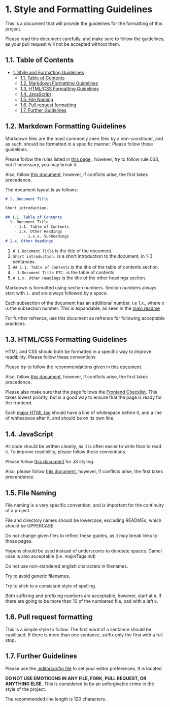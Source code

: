 # 1. Style and Formatting Guidelines

This is a document that will provide the guidelines for the formatting of this project.

Please read this document carefully, and make sure to follow the guidelines, as your pull request will not be accepted without them.

## 1.1. Table of Contents

- [1. Style and Formatting Guidelines](#1-style-and-formatting-guidelines)
  - [1.1. Table of Contents](#11-table-of-contents)
  - [1.2. Markdown Formatting Guidelines](#12-markdown-formatting-guidelines)
  - [1.3. HTML/CSS Formatting Guidelines](#13-htmlcss-formatting-guidelines)
  - [1.4. JavaScript](#14-javascript)
  - [1.5. File Naming](#15-file-naming)
  - [1.6. Pull request formatting](#16-pull-request-formatting)
  - [1.7. Further Guidelines](#17-further-guidelines)

## 1.2. Markdown Formatting Guidelines

Markdown files are the most commonly seen files by a non-constibuer, and as such, should
be formatted in a specific manner. Please follow these guidelines.

Please follow the rules listed in
[this page](https://github.com/DavidAnson/markdownlint/blob/v0.24.0/doc/Rules.md)
, however, *try* to follow rule 033, but if necessary, you may break it.

Also, follow
[this document](https://github.com/google/styleguide/blob/gh-pages/docguide/style.md), however, if conflicts arise, the first takes precedence.

The document layout is as follows:

```markdown
# 1. Document Title

Short introduction.

## 1.1. Table of Contents
- 1. Document Title
    - 1.1. Table of Contents
    - 1.x. Other Headings
        - 1.x.x. Subheadings
# 1.x. Other Headings
```

1. `# 1.Document Title` is the title of the document.
2. `Short introduction.` is a short introduction to the document, in 1-3 sentances.
3. `## 1.1. Table of Contents` is the title of the table of contents section.
4. `- 1.Document Title ETC.` is the table of contents.
5. `# 1.x. Other Headings` is the title of the other headings section.

Markdown is formatted using section numbers. Section numbers always start with `1.` and are always followed by a space.

Each subsection of the document has an additional number, i.e 1.x., where x is the subsection number. This is expandable, as seen in the [main readme](../README.md#123-license)

For further refrence, use this document as refrence for following acceptable practices.

## 1.3. HTML/CSS Formatting Guidelines

HTML and CSS should both be formatted in a specific way to improve readibility.
Please follow these conventions

Please *try* to follow the recommendations given in
[this document](https://google.github.io/styleguide/htmlcssguide.html#CSS).

Also, follow
[this document](https://github.com/necolas/idiomatic-css), however, if conflicts arise,
the first takes precedence.

Please also make sure that the page follows the
[Frontend Checklist](https://github.com/thedaviddias/Front-End-Checklist).
This takes lowest priority, but is a good way to ensure that the page is ready for the frontend.

Each [major HTML tag](majorTags.md) should have a line of whitespace before it, and a line of whitespace after it, and should be on its own line.

## 1.4. JavaScript

All code should be written cleanly, as it is often easier to write than to read it. To
improve readibility, please follow these conventions.

Please follow [this document](https://google.github.io/styleguide/jguide.html) for JS
styling.

Also, please follow [this document](https://github.com/airbnb/javascript), however, if conflicts arise, the first takes precendence.

## 1.5. File Naming

File naming is a very specific convention, and is important for the continuity of a
project.

File and directory names should be lowercase, excluding READMEs, which should be
UPPERCASE.

Do not change given files to reflect these guides, as it may break links to those pages.

Hypens should be used instead of underscores to denotate spaces. Camel case is also
acceptable (i.e. majorTags.md)

Do not use non-standered english characters in filenames.

Try to avoid generic filenames.

Try to stick to a consistant style of spelling.

Both suffixing and prefixing numbers are acceptable, however, start at `0`. If there
are going to be more than 10 of the numbered file, pad with a left `0`.

## 1.6. Pull request formatting

This is a simple style to follow. The first word of a sentance should be capilitsed.
If there is more than one sentance, suffix only the first with a full stop`.`

## 1.7. Further Guidelines

Please use the [.editorconfig file](.editorconfig) to set your editor preferences. It is
located

__DO NOT USE EMOTICONS IN ANY FILE, FORK, PULL REQUEST, OR ANYTHING ELSE.__ This is
considered to be an unforgivable crime in the style of the project.

The recommended line length is 120 characters.
